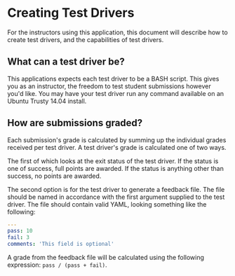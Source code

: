 # Creating Test Drivers

For the instructors using this application, this document will describe how to create test drivers, and the capabilities of test drivers.

## What can a test driver be?

This applications expects each test driver to be a BASH script. This gives you as an instructor, the freedom to test student submissions however you'd like. You may have your test driver run any command available on an Ubuntu Trusty 14.04 install.

## How are submissions graded?

Each submission's grade is calculated by summing up the individual grades received per test driver. A test driver's grade is calculated one of two ways.

The first of which looks at the exit status of the test driver. If the status is one of success, full points are awarded. If the status is anything other than success, no points are awarded.

The second option is for the test driver to generate a feedback file. The file should be named in accordance with the first argument supplied to the test driver. The file should contain valid YAML, looking something like the following:

```yaml
---
pass: 10
fail: 3
comments: 'This field is optional'
```

A grade from the feedback file will be calculated using the following expression: `pass / (pass + fail)`.

